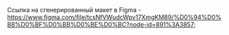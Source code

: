 Ссылка на сгенерированный макет в Figma - https://www.figma.com/file/tcsNfVWudcWpv17XmgKM89/%D0%94%D0%B8%D0%BF%D0%BB%D0%BE%D0%BC?node-id=891%3A3857;
